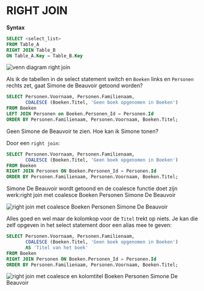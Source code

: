 # RIGHT JOIN

**Syntax**

```sql
SELECT <select_list>
FROM Table_A
RIGHT JOIN Table_B
ON Table_A.Key = Table_B.Key
```

![venn diagram right join](https://modernways.be/myap/it/image/sql/venn%20diagram%20right%20join.png)

Als ik de tabellen in de select statement switch en `Boeken` links en `Personen` rechts zet, gaat Simone de Beauvoir getoond worden?

```sql
SELECT Personen.Voornaam, Personen.Familienaam,
       COALESCE (Boeken.Titel, 'Geen boek opgenomen in Boeken') 
FROM Boeken
LEFT JOIN Personen on Boeken.Personen_Id = Personen.Id
ORDER BY Personen.Familienaam, Personen.Voornaam, Boeken.Titel;
```

Geen Simone de Beauvoir te zien. Hoe kan ik Simone tonen?

Door een `right join`:

```sql
SELECT Personen.Voornaam, Personen.Familienaam,
       COALESCE (Boeken.Titel, 'Geen boek opgenomen in Boeken') 
FROM Boeken
RIGHT JOIN Personen ON Boeken.Personen_Id = Personen.Id
ORDER BY Personen.Familienaam, Personen.Voornaam, Boeken.Titel;
```

Simone De Beauvoir wordt getoond en de coalesce functie doet zijn werk:right join met coalesce Boeken Personen Simone De Beauvoir

![right join met coalesce Boeken Personen Simone De Beauvoir](https://modernways.be/myap/it/image/sql/right%20join%20met%20coalesce%20Boeken%20Personen%20Simone%20De%20Beauvoir.png)

Alles goed en wel maar de kolomkop voor de `Titel` trekt op niets. Je kan die zelf opgeven in het select statement door een alias mee te geven:

```sql
SELECT Personen.Voornaam, Personen.Familienaam,
       COALESCE (Boeken.Titel, 'Geen boek opgenomen in Boeken')
       AS 'Titel van het boek'
FROM Boeken
RIGHT JOIN Personen ON Boeken.Personen_Id = Personen.Id
ORDER BY Personen.Familienaam, Personen.Voornaam, Boeken.Titel;
```

![right join met coalesce en kolomtitel Boeken Personen Simone De Beauvoir](https://modernways.be/myap/it/image/sql/right%20join%20met%20coalesce%20en%20kolomtitel%20%20Boeken%20Personen%20Simone%20De%20Beauvoir.png)

